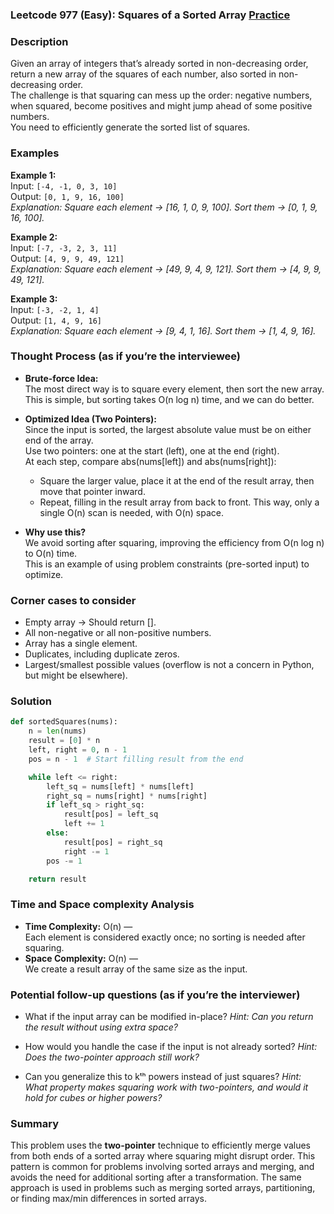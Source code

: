 ### Leetcode 977 (Easy): Squares of a Sorted Array [Practice](https://leetcode.com/problems/squares-of-a-sorted-array)

### Description  
Given an array of integers that’s already sorted in non-decreasing order, return a new array of the squares of each number, also sorted in non-decreasing order.  
The challenge is that squaring can mess up the order: negative numbers, when squared, become positives and might jump ahead of some positive numbers.  
You need to efficiently generate the sorted list of squares.

### Examples  

**Example 1:**  
Input: `[-4, -1, 0, 3, 10]`  
Output: `[0, 1, 9, 16, 100]`  
*Explanation: Square each element → [16, 1, 0, 9, 100]. Sort them → [0, 1, 9, 16, 100].*

**Example 2:**  
Input: `[-7, -3, 2, 3, 11]`  
Output: `[4, 9, 9, 49, 121]`  
*Explanation: Square each element → [49, 9, 4, 9, 121]. Sort them → [4, 9, 9, 49, 121].*

**Example 3:**  
Input: `[-3, -2, 1, 4]`  
Output: `[1, 4, 9, 16]`  
*Explanation: Square each element → [9, 4, 1, 16]. Sort them → [1, 4, 9, 16].*


### Thought Process (as if you’re the interviewee)  

- **Brute-force Idea:**  
  The most direct way is to square every element, then sort the new array. This is simple, but sorting takes O(n log n) time, and we can do better.

- **Optimized Idea (Two Pointers):**  
  Since the input is sorted, the largest absolute value must be on either end of the array.  
  Use two pointers: one at the start (left), one at the end (right).  
  At each step, compare abs(nums[left]) and abs(nums[right]):
    - Square the larger value, place it at the end of the result array, then move that pointer inward.
    - Repeat, filling in the result array from back to front.
  This way, only a single O(n) scan is needed, with O(n) space.

- **Why use this?**  
  We avoid sorting after squaring, improving the efficiency from O(n log n) to O(n) time.  
  This is an example of using problem constraints (pre-sorted input) to optimize.


### Corner cases to consider  
- Empty array → Should return [].
- All non-negative or all non-positive numbers.
- Array has a single element.
- Duplicates, including duplicate zeros.
- Largest/smallest possible values (overflow is not a concern in Python, but might be elsewhere).


### Solution

```python
def sortedSquares(nums):
    n = len(nums)
    result = [0] * n
    left, right = 0, n - 1
    pos = n - 1  # Start filling result from the end

    while left <= right:
        left_sq = nums[left] * nums[left]
        right_sq = nums[right] * nums[right]
        if left_sq > right_sq:
            result[pos] = left_sq
            left += 1
        else:
            result[pos] = right_sq
            right -= 1
        pos -= 1

    return result
```


### Time and Space complexity Analysis  

- **Time Complexity:** O(n) —  
  Each element is considered exactly once; no sorting is needed after squaring.
- **Space Complexity:** O(n) —  
  We create a result array of the same size as the input.


### Potential follow-up questions (as if you’re the interviewer)  

- What if the input array can be modified in-place?
  *Hint: Can you return the result without using extra space?*

- How would you handle the case if the input is not already sorted?
  *Hint: Does the two-pointer approach still work?*

- Can you generalize this to kᵗʰ powers instead of just squares?
  *Hint: What property makes squaring work with two-pointers, and would it hold for cubes or higher powers?*


### Summary
This problem uses the **two-pointer** technique to efficiently merge values from both ends of a sorted array where squaring might disrupt order. This pattern is common for problems involving sorted arrays and merging, and avoids the need for additional sorting after a transformation. The same approach is used in problems such as merging sorted arrays, partitioning, or finding max/min differences in sorted arrays.